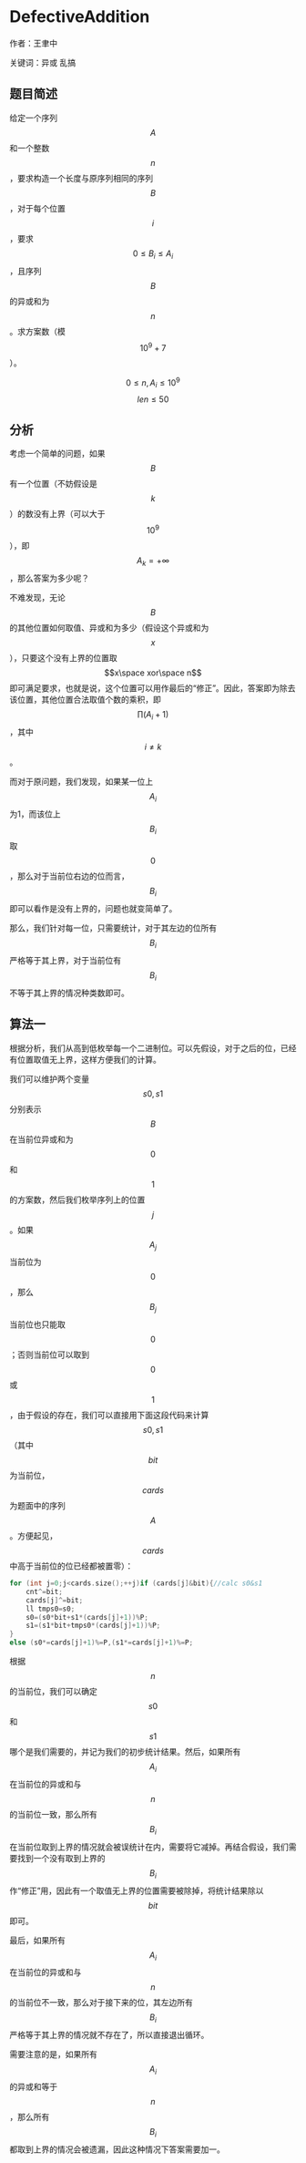# DefectiveAddition
作者：王聿中

关键词：异或 乱搞
## 题目简述
给定一个序列$$A$$和一个整数$$n$$，要求构造一个长度与原序列相同的序列$$B$$，对于每个位置$$i$$，要求$$0\leq {B}_{i}\leq {A}_{i}$$，且序列$$B$$的异或和为$$n$$。求方案数（模$${10}^{9}+7$$）。

$$0\leq n, {A}_{i}\leq {10}^{9}$$
$$len\leq 50$$

## 分析
考虑一个简单的问题，如果$$B$$有一个位置（不妨假设是$$k$$）的数没有上界（可以大于$${10}^{9}$$），即$${A}_{k}=+\infty$$，那么答案为多少呢？

不难发现，无论$$B$$的其他位置如何取值、异或和为多少（假设这个异或和为$$x$$），只要这个没有上界的位置取$$x\space xor\space n$$即可满足要求，也就是说，这个位置可以用作最后的“修正”。因此，答案即为除去该位置，其他位置合法取值个数的乘积，即$$\prod \left( {A}_{i}+1\right)$$，其中$$i\neq k$$。

而对于原问题，我们发现，如果某一位上$${A}_{i}$$为1，而该位上$${B}_{i}$$取$$0$$，那么对于当前位右边的位而言，$${B}_{i}$$即可以看作是没有上界的，问题也就变简单了。

那么，我们针对每一位，只需要统计，对于其左边的位所有$${B}_{i}$$严格等于其上界，对于当前位有$${B}_{i}$$不等于其上界的情况种类数即可。

## 算法一
根据分析，我们从高到低枚举每一个二进制位。可以先假设，对于之后的位，已经有位置取值无上界，这样方便我们的计算。

我们可以维护两个变量$$s0, s1$$分别表示$$B$$在当前位异或和为$$0$$和$$1$$的方案数，然后我们枚举序列上的位置$$j$$。如果$${A}_{j}$$当前位为$$0$$，那么$${B}_{j}$$当前位也只能取$$0$$；否则当前位可以取到$$0$$或$$1$$，由于假设的存在，我们可以直接用下面这段代码来计算$$s0, s1$$（其中$$bit$$为当前位，$$cards$$为题面中的序列$$A$$。方便起见，$$cards$$中高于当前位的位已经都被置零）：

```C++
for (int j=0;j<cards.size();++j)if (cards[j]&bit){//calc s0&s1
	cnt^=bit;
	cards[j]^=bit;
	ll tmps0=s0;
	s0=(s0*bit+s1*(cards[j]+1))%P;
	s1=(s1*bit+tmps0*(cards[j]+1))%P;
}
else (s0*=cards[j]+1)%=P,(s1*=cards[j]+1)%=P;
```

根据$$n$$的当前位，我们可以确定$$s0$$和$$s1$$哪个是我们需要的，并记为我们的初步统计结果。然后，如果所有$${A}_{i}$$在当前位的异或和与$$n$$的当前位一致，那么所有$${B}_{i}$$在当前位取到上界的情况就会被误统计在内，需要将它减掉。再结合假设，我们需要找到一个没有取到上界的$${B}_{i}$$作“修正”用，因此有一个取值无上界的位置需要被除掉，将统计结果除以$$bit$$即可。

最后，如果所有$${A}_{i}$$在当前位的异或和与$$n$$的当前位不一致，那么对于接下来的位，其左边所有$${B}_{i}$$严格等于其上界的情况就不存在了，所以直接退出循环。

需要注意的是，如果所有$${A}_{i}$$的异或和等于$$n$$，那么所有$${B}_{i}$$都取到上界的情况会被遗漏，因此这种情况下答案需要加一。